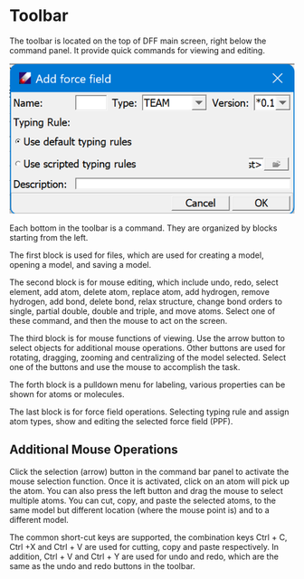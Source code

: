 # Toolbar

The toolbar is located on the top of DFF main screen, right below the command panel. It provide quick commands for viewing and editing.

![alt text](image-2.png)

Each bottom in the toolbar is a command. They are organized by blocks starting from the left. 

The first block is used for files, which are used for creating a model, opening a model, and saving a model.

The second block is for mouse editing, which include undo, redo, select element, add atom, delete atom, replace atom, add hydrogen, remove hydrogen, add bond, delete bond, relax structure, change bond orders to single, partial double, double and triple, and move atoms. Select one of these command, and then the mouse to act on the screen.

The third block is for mouse functions of viewing. Use the arrow button to select objects for additional mouse operations. Other buttons are used for rotating, dragging, zooming and centralizing of the model selected. Select one of the buttons and use the mouse to accomplish the task.

The forth block is a pulldown menu for labeling, various properties can be shown for atoms or molecules. 

The last block is for force field operations. Selecting typing rule and assign atom types, show and editing the selected force field (PPF).

## Additional Mouse Operations

Click the selection (arrow) button in the command bar panel to activate the mouse selection function. Once it is activated, click on an atom will pick up the atom. You can also press the left button and drag the mouse to select multiple atoms. You can cut, copy, and paste the selected atoms, to the same model but different location (where the mouse point is) and to a different model.

The common short-cut keys are supported, the combination keys Ctrl + C, Ctrl +X and Ctrl + V are used for cutting, copy and paste respectively. In addition, Ctrl + V and Ctrl + Y are used for undo and redo, which are the same as the undo and redo buttons in the toolbar.
